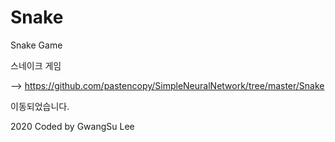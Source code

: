 ﻿# Snake

Snake Game

스네이크 게임


 --> https://github.com/pastencopy/SimpleNeuralNetwork/tree/master/Snake


이동되었습니다.






2020 Coded by GwangSu Lee
